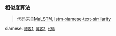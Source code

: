 ### 相似度算法

> 代码来自[MaLSTM](https://github.com/eliorc/Medium/blob/master/MaLSTM.ipynb), [lstm-siamese-text-similarity](https://github.com/amansrivastava17/lstm-siamese-text-similarity/blob/master/model.py)

siamese. [`博客1`](https://www.jianshu.com/p/92d7f6eaacf5), [`博客2`](https://medium.com/mlreview/implementing-malstm-on-kaggles-quora-question-pairs-competition-8b31b0b16a07), [`代码`](siamese_similarity.py)